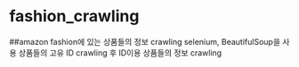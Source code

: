 # fashion_crawling

##amazon fashion에 있는 상품들의 정보 crawling
selenium, BeautifulSoup을 사용
상품들의 고유 ID crawling 후
ID이용 상품들의 정보 crawling
